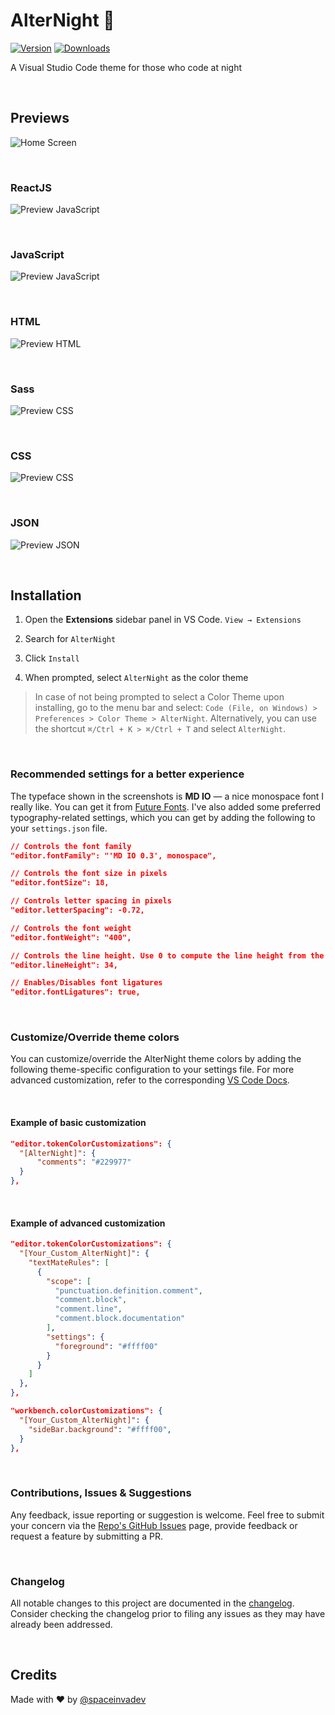 # AlterNight 🌠

[![Version](https://vsmarketplacebadge.apphb.com/version/spaceinvadev.alternight.svg)](https://marketplace.visualstudio.com/items?itemName=spaceinvadev.alternight)
[![Downloads](https://img.shields.io/vscode-marketplace/r/spaceinvadev.alternight.svg)](https://marketplace.visualstudio.com/items?itemName=spaceinvadev.alternight)

A Visual Studio Code theme for those who code at night

<br />

## Previews

![Home Screen](https://raw.githubusercontent.com/spaceinvadev/alternight-vscode-theme/main/images/preview-sidebar.png)

<br />

### ReactJS

![Preview JavaScript](https://raw.githubusercontent.com/spaceinvadev/alternight-vscode-theme/main/images/preview-react.png)

<br />

### JavaScript

![Preview JavaScript](https://raw.githubusercontent.com/spaceinvadev/alternight-vscode-theme/main/images/preview-javascript.png)

<br />

### HTML

![Preview HTML](https://raw.githubusercontent.com/spaceinvadev/alternight-vscode-theme/main/images/preview-html.png)

<br />

### Sass

![Preview CSS](https://raw.githubusercontent.com/spaceinvadev/alternight-vscode-theme/main/images/preview-sass.png)

<br />

### CSS

![Preview CSS](https://raw.githubusercontent.com/spaceinvadev/alternight-vscode-theme/main/images/preview-css.png)

<br />

### JSON

![Preview JSON](https://raw.githubusercontent.com/spaceinvadev/alternight-vscode-theme/main/images/preview-json.png)

<br />

## Installation

1. Open the **Extensions** sidebar panel in VS Code. `View → Extensions`

2. Search for `AlterNight`

3. Click `Install`

4. When prompted, select `AlterNight` as the color theme

> In case of not being prompted to select a Color Theme upon installing, go to the menu bar and select: `Code (File, on Windows) > Preferences > Color Theme > AlterNight`. Alternatively, you can use the shortcut `⌘/Ctrl + K > ⌘/Ctrl + T` and select `AlterNight`.

<br />

### Recommended settings for a better experience

The typeface shown in the screenshots is **MD IO** — a nice monospace font I really like. You can get it from [Future Fonts](https://www.futurefonts.xyz/mass-driver/io). I've also added some preferred typography-related settings, which you can get by adding the following to your `settings.json` file.

```json
// Controls the font family
"editor.fontFamily": "'MD IO 0.3', monospace",

// Controls the font size in pixels
"editor.fontSize": 18,

// Controls letter spacing in pixels
"editor.letterSpacing": -0.72,

// Controls the font weight
"editor.fontWeight": "400",

// Controls the line height. Use 0 to compute the line height from the font size
"editor.lineHeight": 34,

// Enables/Disables font ligatures
"editor.fontLigatures": true,
```

<br />

### Customize/Override theme colors

You can customize/override the AlterNight theme colors by adding the following theme-specific configuration to your settings file. For more advanced customization, refer to the corresponding [VS Code Docs](https://code.visualstudio.com/docs/getstarted/themes#_customizing-a-color-theme).

<br />

#### Example of basic customization

```json
"editor.tokenColorCustomizations": {
  "[AlterNight]": {
      "comments": "#229977"
  }
},
```

<br />

#### Example of advanced customization

```json
"editor.tokenColorCustomizations": {
  "[Your_Custom_AlterNight]": {
    "textMateRules": [
      {
        "scope": [
          "punctuation.definition.comment",
          "comment.block",
          "comment.line",
          "comment.block.documentation"
        ],
        "settings": {
          "foreground": "#ffff00"
        }
      }
    ]
  },
},

"workbench.colorCustomizations": {
  "[Your_Custom_AlterNight]": {
    "sideBar.background": "#ffff00",
  }
},
```

<br />

### Contributions, Issues & Suggestions

Any feedback, issue reporting or suggestion is welcome. Feel free to submit your concern via the [Repo's GitHub Issues](https://github.com/spaceinvadev/alternight-vscode-theme/issues) page, provide feedback or request a feature by submitting a PR.

<br />

### Changelog

All notable changes to this project are documented in the [changelog](CHANGELOG.md). Consider checking the changelog prior to filing any issues as they may have already been addressed.

<br />

## Credits

Made with ❤️ by [@spaceinvadev](https://twitter.com/spaceinvadev)
